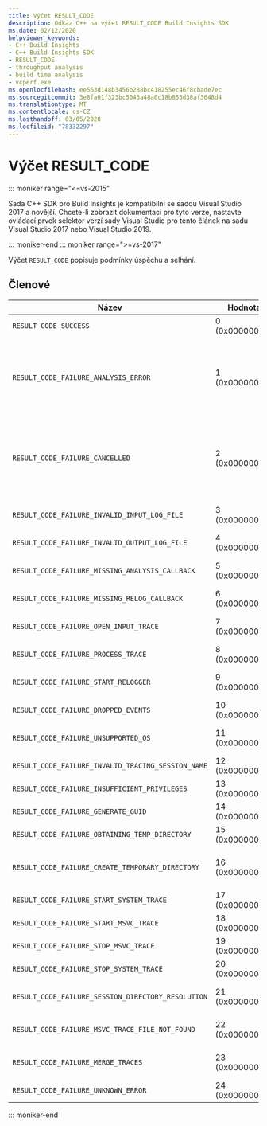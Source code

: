 ```yaml
---
title: Výčet RESULT_CODE
description: Odkaz C++ na výčet RESULT_CODE Build Insights SDK
ms.date: 02/12/2020
helpviewer_keywords:
- C++ Build Insights
- C++ Build Insights SDK
- RESULT_CODE
- throughput analysis
- build time analysis
- vcperf.exe
ms.openlocfilehash: ee563d148b3456b288bc418255ec46f8cbade7ec
ms.sourcegitcommit: 3e8fa01f323bc5043a48a0c18b855d38af3648d4
ms.translationtype: MT
ms.contentlocale: cs-CZ
ms.lasthandoff: 03/05/2020
ms.locfileid: "78332297"
---
```

# <a name="result_code-enum"></a>Výčet RESULT_CODE

::: moniker range="<=vs-2015"

Sada C++ SDK pro Build Insights je kompatibilní se sadou Visual Studio 2017 a novější. Chcete-li zobrazit dokumentaci pro tyto verze, nastavte ovládací prvek selektor verzí sady Visual Studio pro tento článek na sadu Visual Studio 2017 nebo Visual Studio 2019.

::: moniker-end
::: moniker range=">=vs-2017"

Výčet `RESULT_CODE` popisuje podmínky úspěchu a selhání.

## <a name="members"></a>Členové

| Název | Hodnota | Popis |
|--|--|--|
| `RESULT_CODE_SUCCESS` | 0 (0x00000000) | Operace byla úspěšná. |
| `RESULT_CODE_FAILURE_ANALYSIS_ERROR` | 1 (0x00000001) | Jedna z vašich funkcí zpětného volání ve [ANALYSIS_DESCRIPTOR](analysis-descriptor-struct.md) nebo [RELOG_DESCRIPTOR](relog-descriptor-struct.md) vrátila `CALLBACK_CODE_ANALYSIS_FAILURE` hodnotu. Tato hodnota je členem výčtu [CALLBACK_CODE](callback-code-enum.md) . |
| `RESULT_CODE_FAILURE_CANCELLED` | 2 (0x00000002) | Jedna z vašich funkcí zpětného volání ve [ANALYSIS_DESCRIPTOR](analysis-descriptor-struct.md) nebo [RELOG_DESCRIPTOR](relog-descriptor-struct.md) vrátila `CALLBACK_CODE_ANALYSIS_CANCEL` hodnotu. Tato hodnota je členem výčtu [CALLBACK_CODE](callback-code-enum.md) . |
| `RESULT_CODE_FAILURE_INVALID_INPUT_LOG_FILE` | 3 (0x00000003) | Zadané trasování událostí vstupu pro Windows (ETW) je neplatné. |
| `RESULT_CODE_FAILURE_INVALID_OUTPUT_LOG_FILE` | 4 (0x00000004) | Zadané výstupní trasování ETW je neplatné. |
| `RESULT_CODE_FAILURE_MISSING_ANALYSIS_CALLBACK` | 5 (0x00000005) | Struktura [ANALYSIS_CALLBACKS](analysis-callbacks-struct.md) nebyla správně inicializována. |
| `RESULT_CODE_FAILURE_MISSING_RELOG_CALLBACK` | 6 (0x00000006) | Struktura [RELOG_CALLBACKS](relog-callbacks-struct.md) nebyla správně inicializována. |
| `RESULT_CODE_FAILURE_OPEN_INPUT_TRACE` | 7 (0x00000007) | Nepovedlo se otevřít vstupní trasování trasování událostí pro Windows. |
| `RESULT_CODE_FAILURE_PROCESS_TRACE` | 8 (0x00000008) | Při zpracování vstupního trasování ETW došlo k chybě. |
| `RESULT_CODE_FAILURE_START_RELOGGER` | 9 (0x00000009) | Při pokusu o spuštění relace opakovaného protokolování došlo k chybě. |
| `RESULT_CODE_FAILURE_DROPPED_EVENTS` | 10 (0x0000000A) | Vstupní trasování ETW neobsahuje důležité události. |
| `RESULT_CODE_FAILURE_UNSUPPORTED_OS` | 11 (0x0000000B) | Informace o sestavení C++ se používají v nepodporované verzi Windows. |
| `RESULT_CODE_FAILURE_INVALID_TRACING_SESSION_NAME` | 12 (0x0000000C) | Zadaný název relace je neplatný. |
| `RESULT_CODE_FAILURE_INSUFFICIENT_PRIVILEGES` | 13 (0x0000000D) | Tato operace vyžaduje oprávnění správce. |
| `RESULT_CODE_FAILURE_GENERATE_GUID` | 14 (0x0000000E) | Při generování identifikátoru GUID došlo k chybě. |
| `RESULT_CODE_FAILURE_OBTAINING_TEMP_DIRECTORY` | 15 (0x0000000F) | Při pokusu o zjištění dočasné cesty k adresáři došlo k chybě. |
| `RESULT_CODE_FAILURE_CREATE_TEMPORARY_DIRECTORY` | 16 (0x00000010) | Při pokusu o vytvoření dočasného adresáře pro spuštěnou relaci trasování došlo k chybě. |
| `RESULT_CODE_FAILURE_START_SYSTEM_TRACE` | 17 (0x00000011) | Při pokusu o spuštění trasování systému došlo k chybě. |
| `RESULT_CODE_FAILURE_START_MSVC_TRACE` | 18 (0x00000012) | Při pokusu o spuštění trasování MSVC došlo k chybě. |
| `RESULT_CODE_FAILURE_STOP_MSVC_TRACE` | 19 (0x00000013) | Při pokusu o zastavení trasování MSVC došlo k chybě. |
| `RESULT_CODE_FAILURE_STOP_SYSTEM_TRACE` | 20 (0x00000014) | Při pokusu o spuštění trasování systému došlo k chybě. |
| `RESULT_CODE_FAILURE_SESSION_DIRECTORY_RESOLUTION` | 21 (0x00000015) | Trasování bylo zastaveno, ale dočasný adresář trasování relace nebyl nalezen. |
| `RESULT_CODE_FAILURE_MSVC_TRACE_FILE_NOT_FOUND` | 22 (0x00000016) | Trasovací soubor pro trasování MSVC, který se má zastavit, nejde najít. |
| `RESULT_CODE_FAILURE_MERGE_TRACES` | 23 (0x00000017) | Při slučování trasování pomocí ovládacího prvku trasování jádra došlo k chybě. |
| `RESULT_CODE_FAILURE_UNKNOWN_ERROR` | 24 (0x00000018) | Došlo k neznámé chybě. |

::: moniker-end
